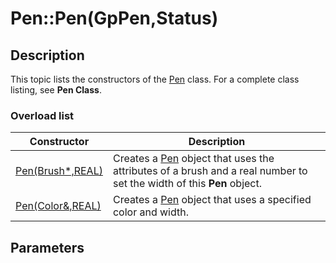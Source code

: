 # Pen::Pen(GpPen,Status)

## Description

This topic lists the constructors of the
[Pen](https://learn.microsoft.com/windows/desktop/api/gdipluspen/nl-gdipluspen-pen) class. For a complete class listing, see **Pen Class**.

### Overload list

| Constructor | Description |
| --- | --- |
| [Pen(Brush*,REAL)](https://learn.microsoft.com/previous-versions/ms535058(v=vs.85)) | Creates a [Pen](https://learn.microsoft.com/windows/desktop/api/gdipluspen/nl-gdipluspen-pen) object that uses the attributes of a brush and a real number to set the width of this **Pen** object. |
| [Pen(Color&,REAL)](https://learn.microsoft.com/windows/desktop/api/gdipluspen/nf-gdipluspen-pen-pen(inconstcolor__inreal)) | Creates a [Pen](https://learn.microsoft.com/windows/desktop/api/gdipluspen/nl-gdipluspen-pen) object that uses a specified color and width. |

## Parameters